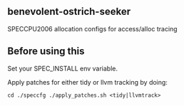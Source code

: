 ## benevolent-ostrich-seeker
SPECCPU2006 allocation configs for access/alloc tracing

## Before using this

Set your SPEC_INSTALL env variable.

Apply patches for either tidy or llvm tracking by doing:

`cd ./speccfg
./apply_patches.sh <tidy|llvmtrack>`
